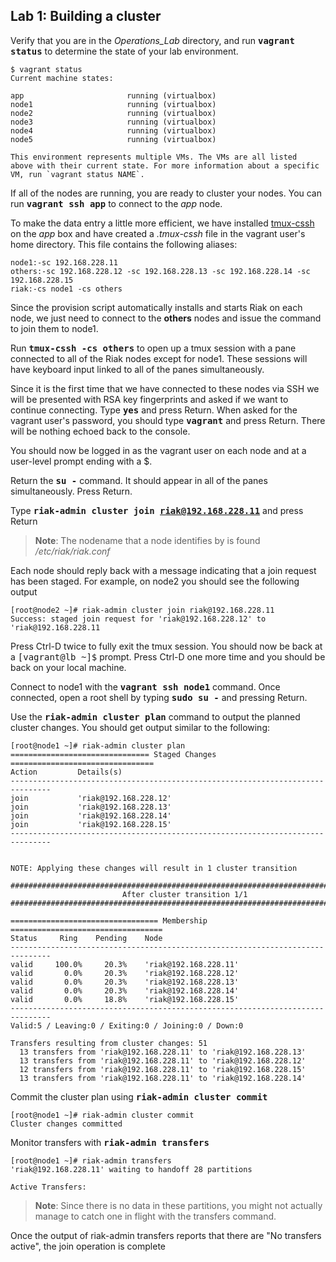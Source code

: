 Lab 1: Building a cluster
---

Verify that you are in the *Operations_Lab* directory, and run **<span style="font-family:monospace">vagrant status</span>** to determine the state of your lab environment.
  
```
$ vagrant status
Current machine states:

app                       running (virtualbox)
node1                     running (virtualbox)
node2                     running (virtualbox)
node3                     running (virtualbox)
node4                     running (virtualbox)
node5                     running (virtualbox)

This environment represents multiple VMs. The VMs are all listed
above with their current state. For more information about a specific
VM, run `vagrant status NAME`.
```
If all of the nodes are running, you are ready to cluster your nodes. You can run 
**<span style="font-family:monospace">vagrant ssh app</span>** to connect to the *app* node.

To make the data entry a little more efficient, we have installed [tmux-cssh](https://github.com/dennishafemann/tmux-cssh) on the *app* box and have created a *.tmux-cssh* file in the vagrant user's home directory.  This file contains the following aliases:

```
node1:-sc 192.168.228.11
others:-sc 192.168.228.12 -sc 192.168.228.13 -sc 192.168.228.14 -sc 192.168.228.15
riak:-cs node1 -cs others
```
Since the provision script automatically installs and starts Riak on each node, we just need to connect to the **others** nodes and issue the command to join them to node1.

Run **<span style="font-family:monospace">tmux-cssh -cs others</span>** to open up a tmux session with a pane connected to all of the Riak nodes except for node1.  These sessions will have keyboard input linked to all of the panes simultaneously.

Since it is the first time that we have connected to these nodes via SSH we will be presented with RSA key fingerprints and asked if we want to continue connecting.  Type **<span style="font-family:monospace">yes</span>** and press Return. When asked for the vagrant user's password, you should type **<span style="font-family:monospace">vagrant</span>** and press Return.  There will be nothing echoed back to the console.

You should now be logged in as the vagrant user on each node and at a user-level prompt ending with a &dollar;.

Return the **<span style="font-family:monospace">su -</span>** command.  It should appear in all of the panes simultaneously. Press Return.

Type **<span style="font-family:monospace">riak-admin cluster join riak@192.168.228.11</span>** and press Return

> **Note**: The nodename that a node identifies by is found */etc/riak/riak.conf*

Each node should reply back with a message indicating that a join request has been staged. For example, on node2 you should see the following output

```
[root@node2 ~]# riak-admin cluster join riak@192.168.228.11
Success: staged join request for 'riak@192.168.228.12' to 'riak@192.168.228.11
```

Press Ctrl-D twice to fully exit the tmux session.  You should now be back at a <span style="font-family:monospace">[vagrant@lb ~]&dollar;</span> prompt. Press Ctrl-D one more time and you should be back on your local machine.

Connect to node1 with the  **<span style="font-family:monospace">vagrant ssh node1</span>** command.
Once connected, open a root shell by typing **<span style="font-family:monospace">sudo su -</span>**
and pressing Return.

Use the **<span style="font-family:monospace">riak-admin cluster plan</span>** command to output the planned cluster changes.  You should get output similar to the following:

```
[root@node1 ~]# riak-admin cluster plan
=============================== Staged Changes ================================
Action         Details(s)
-------------------------------------------------------------------------------
join           'riak@192.168.228.12'
join           'riak@192.168.228.13'
join           'riak@192.168.228.14'
join           'riak@192.168.228.15'
-------------------------------------------------------------------------------


NOTE: Applying these changes will result in 1 cluster transition

###############################################################################
                         After cluster transition 1/1
###############################################################################

================================= Membership ==================================
Status     Ring    Pending    Node
-------------------------------------------------------------------------------
valid     100.0%     20.3%    'riak@192.168.228.11'
valid       0.0%     20.3%    'riak@192.168.228.12'
valid       0.0%     20.3%    'riak@192.168.228.13'
valid       0.0%     20.3%    'riak@192.168.228.14'
valid       0.0%     18.8%    'riak@192.168.228.15'
-------------------------------------------------------------------------------
Valid:5 / Leaving:0 / Exiting:0 / Joining:0 / Down:0

Transfers resulting from cluster changes: 51
  13 transfers from 'riak@192.168.228.11' to 'riak@192.168.228.13'
  13 transfers from 'riak@192.168.228.11' to 'riak@192.168.228.12'
  12 transfers from 'riak@192.168.228.11' to 'riak@192.168.228.15'
  13 transfers from 'riak@192.168.228.11' to 'riak@192.168.228.14'

```

Commit the cluster plan using  **<span style="font-family:monospace">riak-admin cluster commit</span>**

```
[root@node1 ~]# riak-admin cluster commit
Cluster changes committed
```
Monitor transfers with  **<span style="font-family:monospace">riak-admin transfers</span>**

```
[root@node1 ~]# riak-admin transfers
'riak@192.168.228.11' waiting to handoff 28 partitions

Active Transfers:
```
> **Note**: Since there is no data in these partitions, you might not actually manage to catch one in flight with the transfers command.

Once the output of riak-admin transfers reports that there are "No transfers active", the join operation is complete
